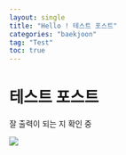 ```yaml
---
layout: single
title: "Hello ! 테스트 포스트"
categories: "baekjoon"
tag: "Test"
toc: true
---
```


# 테스트 포스트

잘 출력이 되는 지 확인 중 

![](../../images/2022-09-04-first/516d5f56fa20fe9b4bc7eb441136e61a1154bec7.png)
